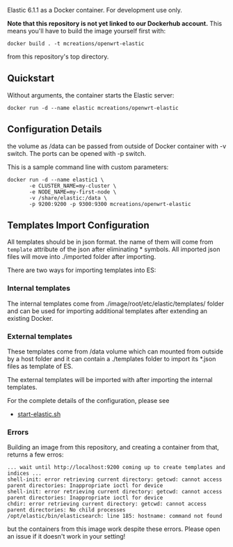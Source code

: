 Elastic 6.1.1 as a Docker container. For development use only.

**Note that this repository is not yet linked to our Dockerhub account.** This means you'll have to build the image yourself first with: 

```
docker build . -t mcreations/openwrt-elastic
```

from this repository's top directory. 


## Quickstart
Without arguments, the container starts the Elastic server:

```
docker run -d --name elastic mcreations/openwrt-elastic
```

## Configuration Details
the volume as /data can be passed from outside of Docker container with -v switch.
The ports can be opened  with -p switch.

This is a sample command line with custom parameters:

```
docker run -d --name elastic1 \
       -e CLUSTER_NAME=my-cluster \
       -e NODE_NAME=my-first-node \
       -v /share/elastic:/data \
       -p 9200:9200 -p 9300:9300 mcreations/openwrt-elastic
```

## Templates Import Configuration
All templates should be in json format. the name of them will come from ```template``` attribute of the json after eliminating * symbols.
All imported json files will move into ./imported folder after importing.

There are two ways for importing templates into ES:

### Internal templates
The internal templates come from ./image/root/etc/elastic/templates/ folder and can be used for importing additional templates after extending an existing Docker.

### External templates
These templates come from /data volume which can mounted from outside by a host folder and it can contain a ./templates folder to import its *.json files as template of ES.

The external templates will be imported with after importing the internal templates.

For the complete details of the configuration, please see

- [start-elastic.sh](https://github.com/m-creations/docker-openwrt-elastic/blob/master/image/root/start-elastic.sh)
 

### Errors
 
Building an image from this repository, and creating a container from that, returns a few erros: 

```
... wait until http://localhost:9200 coming up to create templates and indices ...
shell-init: error retrieving current directory: getcwd: cannot access parent directories: Inappropriate ioctl for device
shell-init: error retrieving current directory: getcwd: cannot access parent directories: Inappropriate ioctl for device
chdir: error retrieving current directory: getcwd: cannot access parent directories: No child processes
/opt/elastic/bin/elasticsearch: line 185: hostname: command not found
```

but the containers from this image work despite these errors. Please open an issue if it doesn't work in your setting! 

